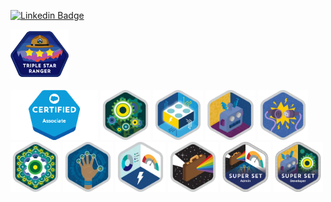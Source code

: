 [![Linkedin Badge](https://img.shields.io/badge/-LinkedIn-blue?style=flat-square&logo=Linkedin&logoColor=white&link=https://www.linkedin.com/in/carlosstenzel/)](https://www.linkedin.com/in/carlosstenzel/)

<p>
    <img src='./triple-star-ranger.png' height='80px'>
<p>
<p>
    <img src='./cert-associate.png' height='80px'>
    <img src='./apex.png' height='80px'>
    <img src='./lwc.png' height='80px'>
    <img src='./process.png' height='80px'>
    <img src='./data-integration.png' height='80px'>
    <img src='./apex-av.png' height='80px'>
    <img src='./security.png' height='80px'>
    <img src='./lex.png' height='80px'>
    <img src='./bas.webp' height='80px'>
    <img src='./supersetadm.webp' height='80px'>
    <img src='./supersetdev.webp' height='80px'>
<p>
